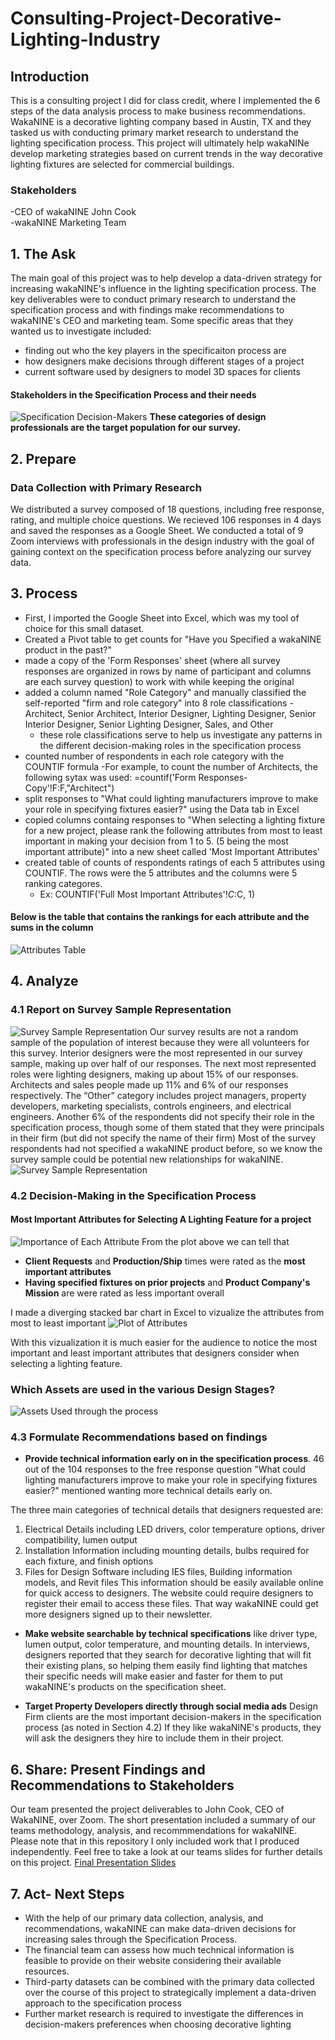 # Consulting-Project-Decorative-Lighting-Industry

## Introduction
This is a consulting project I did for class credit, where I implemented the 6 steps of the data analysis process to make business recommendations. WakaNINE is a decorative lighting company based in Austin, TX and they tasked us with conducting primary market research to understand the lighting specification process. This project will ultimately help wakaNINe develop marketing strategies based on current trends in the way decorative lighting fixtures are selected for commercial buildings. 

### Stakeholders

-CEO of wakaNINE John Cook  
-wakaNINE Marketing Team


## 1. The Ask

The main goal of this project was to help develop a data-driven strategy for increasing wakaNINE's influence in the lighting specification process. The key deliverables were to conduct primary research to understand the specification process and with findings make recommendations to wakaNINE's CEO and marketing team. Some specific areas that they wanted us to investigate included:
- finding out who the key players in the specificaiton process are
- how designers make decisions through different stages of a project
- current software used by designers to model 3D spaces for clients

#### Stakeholders in the Specification Process and their needs

![Specification Decision-Makers](https://github.com/wendymonl/Consulting-Project-Decorative-Lighting-Industry/blob/1e7e91e71027aa2e3166c1147bdcbb695e1bdc10/specification%20stakeholders%20needs%20graphic.png)
**These categories of design professionals are the target population for our survey.**


## 2. Prepare

### Data Collection with Primary Research
We distributed a survey composed of 18 questions, including free response, rating, and multiple choice questions. We recieved 106 responses in 4 days and saved the responses as a Google Sheet. We conducted a total of 9 Zoom interviews with professionals in the design industry with the goal of gaining context on the specification process before analyzing our survey data. 


## 3. Process
 
 - First, I imported the Google Sheet into Excel, which was my tool of choice for this small dataset.
- Created a Pivot table to get counts for "Have you Specified a wakaNINE product in the past?"
- made a copy of the 'Form Responses' sheet (where all survey responses are organized in rows by name of participant and columns are each survey question) to work with while keeping the original 
- added a column named "Role Category" and manually classified the self-reported "firm and role category" into 8 role classifications - Architect, Senior Architect, Interior Designer, Lighting Designer, Senior Interior Designer, Senior Lighting Designer, Sales, and Other
  - these role classifications serve to help us investigate any patterns in the different decision-making roles in the specification process
- counted number of respondents in each role category with the COUNTIF formula
  -For example, to count the number of Architects, the following sytax was used: =countif('Form Responses-Copy'!F:F,"Architect") 
- split responses to "What could lighting manufacturers improve to make your role in specifying fixtures easier?" using the Data tab in Excel 
- copied columns containg responses to "When selecting a lighting fixture for a new project, please rank the following attributes from most to least important in making your decision from 1 to 5. (5 being the most important attribute)" into a new sheet called 'Most Important Attributes'
- created table of counts of respondents ratings of each 5 attributes using COUNTIF. The rows were the 5 attributes and the columns were 5 ranking categores.
  - Ex: COUNTIF('Full Most Important Attributes'!$C:$C, 1)					

#### Below is the table that contains the rankings for each attribute and the sums in the column

![Attributes Table](https://github.com/wendymonl/Consulting-Project-Decorative-Lighting-Industry/blob/981e78f010d44881a8a645825c20e881a5ca44c2/Table%20of%20Ranking%20Counts.jpg)
## 4. Analyze

### 4.1 Report on Survey Sample Representation
![Survey Sample Representation](https://github.com/wendymonl/Consulting-Project-Decorative-Lighting-Industry/blob/65ac5d8269de885fcea83437b3ede9bec03700d1/survey%20representation.png)
Our survey results are not a random sample of the population of interest because they were all volunteers for this survey. Interior designers were the most represented in our survey sample, making up over half of our responses. The next most represented roles were lighting designers, making up about 15% of our responses. Architects and sales people made up 11% and 6% of our responses respectively. The “Other” category  includes project managers, property developers, marketing specialists, controls engineers, and electrical engineers. Another 6% of the respondents did not specify their role in the specification process, though some of them stated that they were principals in their firm (but did not specify the name of their firm)
  Most of the survey respondents had not specified a wakaNINE product before, so we know the survey sample could be potential new relationships for wakaNINE.  
![Survey Sample Representation](https://github.com/wendymonl/Consulting-Project-Decorative-Lighting-Industry/blob/0db3535033bdff51ff327e768fd9fcb4d36c144f/Have%20you%20specified%20a%20wakaNINE%20product%20in%20the%20past.png.jpg)

### 4.2 Decision-Making in the Specification Process

#### Most Important Attributes for Selecting A Lighting Feature for a project
![Importance of Each Attribute](https://github.com/wendymonl/Consulting-Project-Decorative-Lighting-Industry/blob/8b9be138b80b6e562119a206e4e1021b8eb5a6d6/clustered%20column%20graphs-%20ratings%20of%20attributes.png)
  From the plot above we can tell that 
- **Client Requests** and **Production/Ship** times were rated as the **most important attributes** 
- **Having specified fixtures on prior projects** and **Product Company's Mission** are were rated as less important overall

I made a diverging stacked bar chart in Excel to vizualize the attributes from most to least important
![Plot of Attributes](https://github.com/wendymonl/Consulting-Project-Decorative-Lighting-Industry/blob/981e78f010d44881a8a645825c20e881a5ca44c2/Plot%20of%20Ranking%20Counts%20with%20legend%202.jpg)

  With this vizualization it is much easier for the audience to notice the most important and least important attributes that designers consider when selecting a lighting feature.

### Which Assets are used in the various Design Stages?
![Assets Used through the process](https://github.com/wendymonl/Consulting-Project-Decorative-Lighting-Industry/blob/0db3535033bdff51ff327e768fd9fcb4d36c144f/Assets%20used%20through%20different%20phases.png)


### 4.3 Formulate Recommendations based on findings
- **Provide technical information early on in the specification process**. 46 out of the 104 responses to the free response question "What could lighting manufacturers improve to make your role in specifying fixtures easier?" mentioned wanting more technical details early on. 

The three main categories of technical details that designers requested are:
  1. Electrical Details including LED drivers, color temperature options, driver compatibility, lumen output 
  3. Installation Information including mounting details, bulbs required for each fixture, and finish options
  4. Files for Design Software including IES files, Building information models, and Revit files
  This information should be easily available online for quick access to designers. The website could require designers to register their email to access these files. That way wakaNINE could get more designers signed up to their newsletter.
  
- **Make website searchable by technical specifications** like driver type, lumen output, color temperature, and mounting details. In interviews, designers reported that they search for decorative lighting that will fit their existing plans, so helping them easily find lighting that matches their specific needs will make easier and faster for them to put wakaNINE's products on the specification sheet.

- **Target Property Developers directly through social media ads** Design Firm clients are the most important decision-makers in the specification process (as noted in Section 4.2) If they like wakaNINE's products, they will ask the designers they hire to include them in their project. 

## 6. Share: Present Findings and Recommendations to Stakeholders

Our team presented the project deliverables to John Cook, CEO of WakaNINE, over Zoom. The short presentation included a summary of our teams methodology, analysis, and recommmendations for wakaNINE. Please note that in this repository I only included work that I produced independently. Feel free to take a look at our teams slides for further details on this project. 
[Final Presentation Slides](https://www.canva.com/design/DAEcyhbapHI/Lg2MQVS7oFezn0rUrqRqHw/view?utm_content=DAEcyhbapHI&utm_campaign=designshare&utm_medium=link&utm_source=homepage_design_menu)

## 7. Act- Next Steps
- With the help of our primary data collection, analysis, and recommendations, wakaNINE can make data-driven decisions for increasing sales through the Specification Process. 
- The financial team can assess how much technical information is feasible to provide on their website considering their available resources. 
- Third-party datasets can be combined with the primary data collected over the course of this project to strategically implement a data-driven approach to the specification process
- Further market research is required to investigate the differences in decision-makers preferences when choosing decorative lighting

